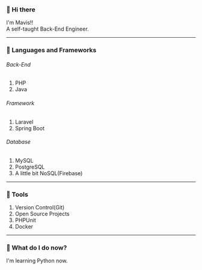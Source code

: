 ### 👋 Hi there 
I'm Mavis!!<br>
A self-taught Back-End Engineer.
<hr>

<!--
**clingoram/clingoram** is a ✨ _special_ ✨ repository because its `README.md` (this file) appears on your GitHub profile.

Here are some ideas to get you started:
- 🔭 I’m currently working on ...
- 🌱 I’m currently learning ...
- 👯 I’m looking to collaborate on ...
- 🤔 I’m looking for help with ...
- 💬 Ask me about ...
- 📫 How to reach me: ...
- 😄 Pronouns: ...
- ⚡ Fun fact: ...
-->
### :brain: Languages and Frameworks
<h6>Back-End</h6>
<ol>
  <li>PHP</li>
  <li>Java</li>
</ol>
<h6>Framework</h6>
<ol>
  <li>Laravel</li>
  <li>Spring Boot</li>
</ol>
<h6>Database</h6>
<ol>
  <li>MySQL</li>
  <li>PostgreSQL</li>
  <li>A little bit NoSQL(Firebase)</li>
</ol>
<hr>

### :hammer: Tools
<ol>
  <li>Version Control(Git)</li>
  <li>Open Source Projects</li>
  <li>PHPUnit</li>
  <li>Docker</li>
</ol>
<hr>

### :rocket: What do I do now?
I'm learning Python now.
